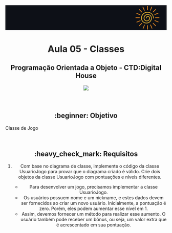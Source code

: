 <div align="center"><img src="https://github.com/lipollis/Imagens-Git/blob/main/banner_assinatura.svg" /></div>

<h1 align="center"> Aula 05 - Classes </h1>
<h2 align="center"> Programação Orientada a Objeto - CTD:Digital House </h2>

<div align="center">
  <img src="https://cdn.jsdelivr.net/gh/devicons/devicon/icons/java/java-original-wordmark.svg" width="70px"/>
  <br>
  <br>
  

<br>
<h2>:beginner: Objetivo</h2>

<p align="justify">Classe de Jogo</p>

<br>
<h2>:heavy_check_mark: Requisitos </h2>

<ol>
  <li>Com base no diagrama de classe, implemente o código da classe UsuarioJogo para provar que
      o diagrama criado é válido. Crie dois objetos da classe UsuarioJogo com pontuações e níveis
      diferentes.</li>
    <ul>
      <li>Para desenvolver um jogo, precisamos implementar a classe UsuarioJogo. </li>
      <li>Os usuários possuem nome e um nickname, e estes dados devem ser fornecidos ao criar um novo
          usuário. Inicialmente, a pontuação é zero. Porém, eles podem aumentar esse nível em 1.</li>
      <li>Assim, devemos fornecer um método para realizar esse aumento. O usuário também pode
          receber um bônus, ou seja, um valor extra que é acrescentado em sua pontuação.</li>
  </ul>
</ol>

